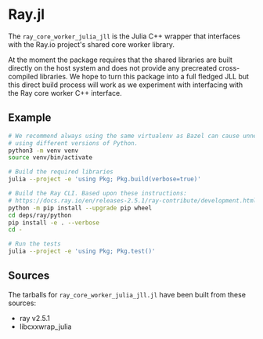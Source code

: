 # Ray.jl

The `ray_core_worker_julia_jll` is the Julia C++ wrapper that interfaces with the Ray.io project's shared core worker library. 

At the moment the package requires that the shared libraries are built directly on the host system and does not provide any precreated cross-compiled libraries. We hope to turn this package into a full fledged JLL but this direct build process will work as we experiment with interfacing with the Ray core worker C++ interface.

## Example

```sh
# We recommend always using the same virtualenv as Bazel can cause unnecessary rebuilds when
# using different versions of Python.
python3 -m venv venv
source venv/bin/activate

# Build the required libraries
julia --project -e 'using Pkg; Pkg.build(verbose=true)'

# Build the Ray CLI. Based upon these instructions:
# https://docs.ray.io/en/releases-2.5.1/ray-contribute/development.html#building-ray-on-linux-macos-full
python -m pip install --upgrade pip wheel
cd deps/ray/python
pip install -e . --verbose
cd -

# Run the tests
julia --project -e 'using Pkg; Pkg.test()'
```

## Sources

The tarballs for `ray_core_worker_julia_jll.jl` have been built from these sources:

* ray v2.5.1
* libcxxwrap_julia
